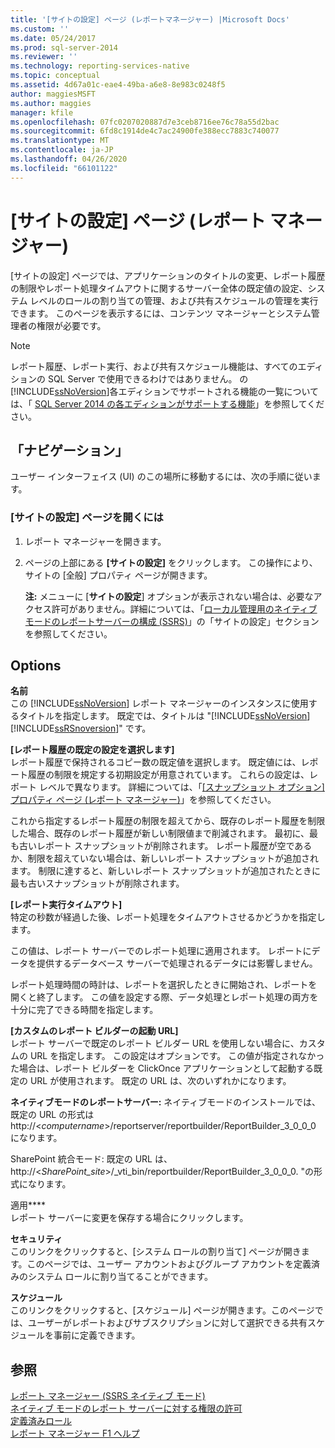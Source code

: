 ```yaml
---
title: '[サイトの設定] ページ (レポートマネージャー) |Microsoft Docs'
ms.custom: ''
ms.date: 05/24/2017
ms.prod: sql-server-2014
ms.reviewer: ''
ms.technology: reporting-services-native
ms.topic: conceptual
ms.assetid: 4d67a01c-eae4-49ba-a6e8-8e983c0248f5
author: maggiesMSFT
ms.author: maggies
manager: kfile
ms.openlocfilehash: 07fc0207020887d7e3ceb8716ee76c78a55d2bac
ms.sourcegitcommit: 6fd8c1914de4c7ac24900fe388ecc7883c740077
ms.translationtype: MT
ms.contentlocale: ja-JP
ms.lasthandoff: 04/26/2020
ms.locfileid: "66101122"
---
```

# <a name="site-settings-page-report-manager"></a>[サイトの設定] ページ (レポート マネージャー)
  [サイトの設定] ページでは、アプリケーションのタイトルの変更、レポート履歴の制限やレポート処理タイムアウトに関するサーバー全体の既定値の設定、システム レベルのロールの割り当ての管理、および共有スケジュールの管理を実行できます。 このページを表示するには、コンテンツ マネージャーとシステム管理者の権限が必要です。  
  
> [!NOTE]  
>  レポート履歴、レポート実行、および共有スケジュール機能は、すべてのエディションの SQL Server で使用できるわけではありません。 の[!INCLUDE[ssNoVersion](../includes/ssnoversion-md.md)]各エディションでサポートされる機能の一覧については、「 [SQL Server 2014 の各エディションがサポートする機能](../../2014/getting-started/features-supported-by-the-editions-of-sql-server-2014.md)」を参照してください。  
  
## <a name="navigation"></a>「ナビゲーション」  
 ユーザー インターフェイス (UI) のこの場所に移動するには、次の手順に従います。  
  
### <a name="to-open-the-site-settings-page"></a>[サイトの設定] ページを開くには  
  
1.  レポート マネージャーを開きます。  
  
2.  ページの上部にある **[サイトの設定]** をクリックします。 この操作により、サイトの [全般] プロパティ ページが開きます。  
  
     **注:** メニューに [**サイトの設定**] オプションが表示されない場合は、必要なアクセス許可がありません。詳細については、「[ローカル管理用のネイティブモードのレポートサーバーの構成 &#40;SSRS&#41;](report-server/configure-a-native-mode-report-server-for-local-administration-ssrs.md)」の「サイトの設定」セクションを参照してください。  
  
## <a name="options"></a>Options  
 **名前**  
 この [!INCLUDE[ssNoVersion](../includes/ssnoversion-md.md)] レポート マネージャーのインスタンスに使用するタイトルを指定します。 既定では、タイトルは "[!INCLUDE[ssNoVersion](../includes/ssnoversion-md.md)][!INCLUDE[ssRSnoversion](../includes/ssrsnoversion-md.md)]" です。  
  
 **[レポート履歴の既定の設定を選択します]**  
 レポート履歴で保持されるコピー数の既定値を選択します。 既定値には、レポート履歴の制限を規定する初期設定が用意されています。 これらの設定は、レポート レベルで異なります。 詳細については、「[[スナップショット オプション] プロパティ ページ &#40;レポート マネージャー&#41;](../../2014/reporting-services/snapshot-options-properties-page-report-manager.md)」を参照してください。  
  
 これから指定するレポート履歴の制限を超えてから、既存のレポート履歴を制限した場合、既存のレポート履歴が新しい制限値まで削減されます。 最初に、最も古いレポート スナップショットが削除されます。 レポート履歴が空であるか、制限を超えていない場合は、新しいレポート スナップショットが追加されます。 制限に達すると、新しいレポート スナップショットが追加されたときに最も古いスナップショットが削除されます。  
  
 **[レポート実行タイムアウト]**  
 特定の秒数が経過した後、レポート処理をタイムアウトさせるかどうかを指定します。  
  
 この値は、レポート サーバーでのレポート処理に適用されます。 レポートにデータを提供するデータベース サーバーで処理されるデータには影響しません。  
  
 レポート処理時間の時計は、レポートを選択したときに開始され、レポートを開くと終了します。 この値を設定する際、データ処理とレポート処理の両方を十分に完了できる時間を指定します。  
  
 **[カスタムのレポート ビルダーの起動 URL]**  
 レポート サーバーで既定のレポート ビルダー URL を使用しない場合に、カスタムの URL を指定します。 この設定はオプションです。 この値が指定されなかった場合は、レポート ビルダーを ClickOnce アプリケーションとして起動する既定の URL が使用されます。 既定の URL は、次のいずれかになります。  
  
 **ネイティブモードのレポートサーバー:** ネイティブモードのインストールでは、既定の URL の形式は http://\<*computername*>/reportserver/reportbuilder/ReportBuilder_3_0_0_0 になります。  
  
 SharePoint 統合モード: 既定の URL は、http://\<*SharePoint_site*>/_vti_bin/reportbuilder/ReportBuilder_3_0_0_0. "の形式になります。  
  
 適用****  
 レポート サーバーに変更を保存する場合にクリックします。  
  
 **セキュリティ**  
 このリンクをクリックすると、[システム ロールの割り当て] ページが開きます。このページでは、ユーザー アカウントおよびグループ アカウントを定義済みのシステム ロールに割り当てることができます。  
  
 **スケジュール**  
 このリンクをクリックすると、[スケジュール] ページが開きます。このページでは、ユーザーがレポートおよびサブスクリプションに対して選択できる共有スケジュールを事前に定義できます。  
  
## <a name="see-also"></a>参照  
 [レポート マネージャー &#40;SSRS ネイティブ モード&#41;](../../2014/reporting-services/report-manager-ssrs-native-mode.md)   
 [ネイティブ モードのレポート サーバーに対する権限の許可](security/granting-permissions-on-a-native-mode-report-server.md)   
 [定義済みロール](security/role-definitions-predefined-roles.md)   
 [レポート マネージャー F1 ヘルプ](../../2014/reporting-services/report-manager-f1-help.md)  
  
  
